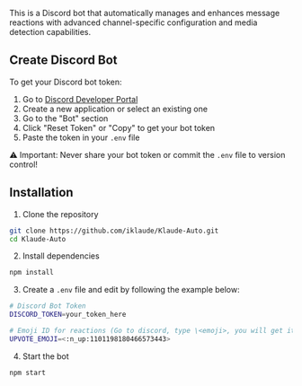 This is a Discord bot that automatically manages and enhances message reactions with advanced channel-specific configuration and media detection capabilities.

## Create Discord Bot

To get your Discord bot token:
1. Go to [Discord Developer Portal](https://discord.com/developers/applications)
2. Create a new application or select an existing one
3. Go to the "Bot" section
4. Click "Reset Token" or "Copy" to get your bot token
5. Paste the token in your `.env` file

⚠️ Important: Never share your bot token or commit the `.env` file to version control!

## Installation
1. Clone the repository
```bash
git clone https://github.com/iklaude/Klaude-Auto.git
cd Klaude-Auto
```

2. Install dependencies
```bash
npm install
```

3. Create a `.env` file and edit by following the example below:
```bash
# Discord Bot Token
DISCORD_TOKEN=your_token_here

# Emoji ID for reactions (Go to discord, type \<emoji>, you will get its ID like below.)
UPVOTE_EMOJI=<:n_up:1101198180466573443> 
```

4. Start the bot
```bash
npm start
